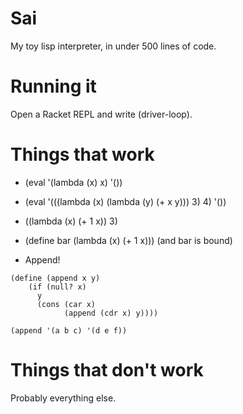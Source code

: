# Sai

My toy lisp interpreter, in under 500 lines of code.

# Running it

Open a Racket REPL and write (driver-loop).

# Things that work

* (eval '(lambda (x) x) '())
* (eval '(((lambda (x) (lambda (y) (+ x y))) 3) 4) '())
* ((lambda (x) (+ 1 x)) 3)
* (define bar (lambda (x) (+ 1 x))) (and bar is bound)

* Append!
```
(define (append x y)
    (if (null? x)
      y
      (cons (car x)
            (append (cdr x) y))))

(append '(a b c) '(d e f))
```

# Things that don't work

Probably everything else.
